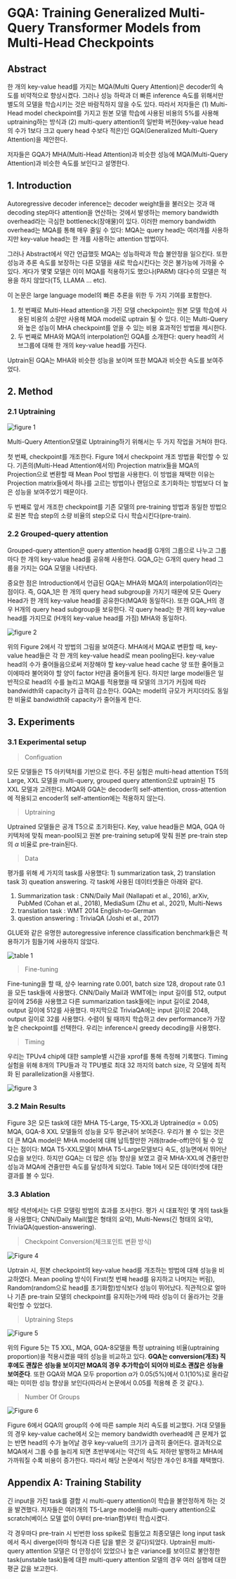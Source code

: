 # GQA: Training Generalized Multi-Query Transformer Models from Multi-Head Checkpoints
## Abstract

한 개의 key-value head를 가지는 MQA(Multi Query Attention)은 decoder의 속도를 비약적으로 향상시켰다. 그러나 성능 하락과 더 빠른 inference 속도를 위해서만 별도의 모델을 학습시키는 것은 바람직하지 않을 수도 있다. 따라서 저자들은 (1) Multi-Head model checkpoint를 가지고 원본 모델 학습에 사용된 비용의 5%를 사용해 uptraining하는 방식과 (2) multi-query attention의 일반화 버전(key-value head의 수가 1보다 크고 query head 수보다 적은)인 GQA(Generalized Multi-Query Attention)을 제안한다. 

저자들은 GQA가 MHA(Multi-Head Attention)과 비슷한 성능에 MQA(Multi-Query Attention)과 비슷한 속도를 보인다고 설명한다.

## 1. Introduction

Autoregressive decoder inference는 decoder weight들을 불러오는 것과 매 decoding step마다 attention을 연산하는 것에서 발생하는 memory bandwidth overhead라는 극심한 bottleneck(장애물)이 있다. 이러한 memory bandwidth overhead는 MQA를 통해 매우 줄일 수 있다: MQA는 query head는 여러개를 사용하지만 key-value head는 한 개를 사용하는 attention 방법이다. 

그러나 Abstract에서 약간 언급했듯 MQA는 성능하락과 학습 불안정을 일으킨다. 또한 성능과 추론 속도를 보장하는 다른 모델을 새로 학습시킨다는 것은 불가능에 가까울 수 있다. 게다가 몇몇 모델은 이미 MQA를 적용하기도 했으나(PARM) 대다수의 모델은 적용을 하지 않았다(T5, LLAMA … etc).

이 논문은 large language model의 빠른 추론을 위한 두 가지 기여를 포함한다. 

1. 첫 번째로 Multi-Head attention을 가진 모델 checkpoint는 원본 모델 학습에 사용된 비용의 소량만 사용해 MQA model로 uptrain 될 수 있다. 이는 Multi-Query와 높은 성능이 MHA checkpoint를 얻을 수 있는 비용 효과적인 방법을 제시한다.
2. 두 번째로 MHA와 MQA의 interpolation인 GQA를 소개한다: query head의 서브그룹에 대해 한 개의 key-value head를 가진다.

Uptrain된 GQA는 MHA와 비슷한 성능을 보이며 또한 MQA과 비슷한 속도를 보여주었다.

## 2. Method

### 2.1 Uptraining

![figure 1](../images/gqa_figure_1.png)

Multi-Query Attention모델로 Uptraining하기 위해서는 두 가지 작업을 거쳐야 한다.

첫 번째, checkpoint를 개조한다. Figure 1에서 checkpoint 개조 방법을 확인할 수 있다. 기존의(Multi-Head Attention에서의) Projection matrix들을 MQA의 Projection으로 변환할 때 Mean Pool 방법을 사용한다. 이 방법을 채택한 이유는 Projection matrix들에서 하나를 고르는 방법이나 랜덤으로 초기화하는 방법보다 더 높은 성능을 보여주었기 때문이다. 

두 번째로 앞서 개조한 checkpoint를 기존 모델의 pre-training 방법과 동일한 방법으로 원본 학습 step의 소량 비율의 step으로 다시 학습시킨다(pre-train).

### 2.2 Grouped-query attention

Grouped-query attention은 query attention head를 G개의 그룹으로 나누고 그룹마다 한 개의 key-value head를 공유해 사용한다. GQA_G는 G개의 query head 그룹을 가지는 GQA 모델을 나타낸다. 

중요한 점은 Introduction에서 언급된 GQA는 MHA와 MQA의 interpolation이라는 점이다. 즉, GQA_1은 한 개의 query head subgroup을 가지기 때문에 모든 Query Head가 한 개의 key-value head를 공유한다(MQA와 동일하다). 또한 GQA_H의 경우 H개의 query head subgroup을 보유한다. 각 query head는 한 개의 key-value head를 가지므로 (H개의 key-value head를 가짐) MHA와 동일하다. 

![figure 2](../images/gqa_figure_2.png)

위의 Figure 2에서 각 방법의 그림을 보여준다. MHA에서 MQA로 변환할 때, key-value head들은 각 한 개의 key-value head로 mean pooling된다. key-value head의 수가 줄어들음으로써 저장해야 할 key-value head cache 양 또한 줄어들고 이에따라 불어와야 할 양이 factor H만큼 줄어들게 된다. 하지만 large model들은 일반적으로 head의 수를 늘리고 MQA를 적용했을 때 모델의 크기가 커짐에 따라 bandwidth와 capacity가 급격히 감소한다. GQA는 model의 규모가 커지더라도 동일한 비율로 bandwidth와 capacity가 줄어들게 한다.

## 3. Experiments

### 3.1 Experimental setup

> Configuation
> 

모든 모델들은 T5 아키텍처를 기반으로 한다. 주된 실험은 multi-head attention T5의 Large, XXL 모델을 multi-query, grouped query attention으로 uptrain된 T5 XXL 모델과 고려한다. MQA와 GQA는 decoder의 self-attention, cross-attention에 적용되고 encoder의 self-attention에는 적용하지 않는다.

> Uptraining
> 

Uptrained 모델들은 공개 T5으로 초기화된다. Key, value head들은 MQA, GQA 아키텍처에 맞춰 mean-pool되고 원본 pre-training setup에 맞춰 원본 pre-train step의 $\alpha$ 비율로 pre-train된다.

> Data
> 

평가를 위해 세 가지의 task를 사용했다: 1) summarization task, 2) translation task 3) queation answering. 각 task에 사용된 데이터셋들은 아래와 같다.

1. Summarization task : CNN/Daily Mail (Nallapati et al., 2016), arXiv, PubMed (Cohan et al., 2018), MediaSum (Zhu et al., 2021), Multi-News
2. translation task :  WMT 2014 English-to-German
3. question answering : TriviaQA (Joshi et al., 2017)

GLUE와 같은 유명한 autoregressive inference classification benchmark들은 적용하기가 힘들기에 사용하지 않았다.

![table 1](../images/gqa_table_1.png)

> Fine-tuning
> 

Fine-tuning을 할 때, 상수 learning rate 0.001, batch size 128, dropout rate 0.1을 모든 task들에 사용했다. CNN/Daily Mail과 WMT에는 input 길이를 512, output 길이에 256을 사용했고 다른 summarization task들에는 input 길이로 2048, output 길이에 512를 사용했다. 마지막으로 TriviaQA에는 input 길이로 2048, output 길이로 32를 사용했다. 수렴이 될 때까지 학습하고 dev performance가 가장 높은 checkpoint를 선택한다. 우리는 inference시 greedy decoding을 사용했다.

> Timing
> 

우리는 TPUv4 chip에 대한 sample별 시간을 xprof를 통해 측정해 기록했다. Timing 실험을 위해 8개의 TPU들과 각 TPU별로 최대 32 까지의 batch size, 각 모델에 최적화 된 parallelization을 사용했다.

![figure 3](../images/gqa_figure_3.png)

### 3.2 Main Results

Figure 3은 모든 task에 대한 MHA T5-Large, T5-XXL과 Uptrained($\alpha=0.05$) MQA, GQA-8 XXL 모델들의 성능을 모두 평균내어 보여준다. 우리가 볼 수 있는 것은 더 큰 MQA model은 MHA model에 대해 납득할만한 거래(trade-off)안이 될 수 있다는 점이다: MQA T5-XXL모델이 MHA T5-Large모델보다 속도, 성능면에서 뛰어난 모습을 보인다. 하지만 GQA는 더 많은 성능 향상을 보였고 결국 MHA-XXL에 견줄만한 성능과 MQA에 견줄만한 속도를 달성하게 되었다. Table 1에서 모든 데이터셋에 대한 결과를 볼 수 있다.

### 3.3 Ablation

해당 섹션에서는 다른 모델링 방법의 효과를 조사한다. 평가 시 대표적인 몇 개의 task들을 사용했다; CNN/Daily Mail(짧은 형태의 요약), Multi-News(긴 형태의 요약), TriviaQA(question-answering).

> Checkpoint Conversion(체크포인트 변환 방식)
> 

![Figure 4](../images/gqa_figure_4.png)

Uptrain 시, 원본 checkpoint의 key-value head를 개조하는 방법에 대해 성능을 비교하였다. Mean pooling 방식이 First(첫 번째 head를 유지하고 나머지는 버림), Random(random으로 head를 초기화함)방식보다 성능이 뛰어났다. 직관적으로 얼마나 기존 pre-train 모델의 checkpoint를 유지하는가에 따라 성능이 더 올라가는 것을 확인할 수 있었다.

> Uptraining Steps
> 

![Figure 5](../images/gqa_figure_5.png)

위의 Figure 5는 T5 XXL, MQA, GQA-8모델을 특정 uptraining 비율(uptraining proportion)을 적용시켰을 때의 성능을 비교하고 있다. **GQA는 conversion(개조) 직후에도 괜찮은 성능을 보이지만 MQA의 경우 추가학습이 되어야 비로소 괜찮은 성능을 보여준다**. 또한 GQA와 MQA 모두 proportion $\alpha$가 0.05(5%)에서 0.1(10%)로 올라갈 때는 미미한 성능 향상을 보인다(따라서 논문에서 0.05를 적용해 준 것 같다.).

> Number Of Groups
> 

![Figure 6](../images/gqa_figure_6.png)

Figure 6에서 GQA의 group의 수에 따른 sample 처리 속도를 비교했다. 거대 모델들의 경우 key-value cache에서 오는 memory bandwidth overhead에 큰 문제가 없는 반면 head의 수가 늘어날 경우 key-value의 크기가 급격히 줄어든다. 결과적으로 MQA에서 그룹 수를 늘리게 되면 초반부에서는 약간의 속도 저하만 발행하고 MHA에 가까워질 수록 비용이 증가한다. 따라서 해당 논문에서 적당한 개수인 8개를 채택했다.

## Appendix A: Training Stability

긴 input을 가진 task를 결합 시 multi-query attention이 학습을 불안정하게 하는 것을 발견했다. 저자들은 여러개의 T5-Large model을 multi-query attention으로 scratch(베이스 모델 없이 0부터 pre-trian함)부터 학습시켰다. 

각 경우마다 pre-train 시 빈번한 loss spike로 힘들었고 최종모델은 long input task에서 즉시 diverge(아마 형식과 다른 답을 뱉은 것 같다)되었다. Uptrain된 multi-query attention 모델은 더 안정성이 있었으나 높은 variance를 보이므로 불안정한 task(unstable task)들에 대한 multi-query attention 모델의 경우 여러 실행에 대한 평균 값을 보고한다.
